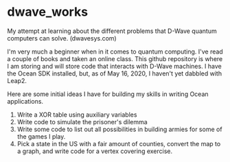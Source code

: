 # dwave_works
My attempt at learning about the different problems that D-Wave quantum computers can solve. (dwavesys.com)

I'm very much a beginner when in it comes to quantum computing. I've read a couple of books and taken an online class. 
This github repository is where I am storing and will store code that interacts with D-Wave machines.  I have the Ocean SDK installed,
but, as of May 16, 2020, I haven't yet dabbled with Leap2. 

Here are some initial ideas I have for building my skills in writing Ocean applications.
   1. Write a XOR table using auxiliary variables
   2. Write code to simulate the prisoner's dilemma
   3. Write some code to list out all possibilities in building armies for some of the games I play.
   4. Pick a state in the US with a fair amount of counties, convert the map to a graph, and write code for a vertex covering exercise.
   
